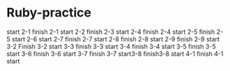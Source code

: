 # Ruby-practice

start 2-1
finish 2-1
start 2-2
finish 2-3
start 2-4
finish 2-4
start 2-5
finish 2-5
start 2-6
start 2-7
finish 2-7
start 2-8
finish 2-8
start 2-9
finish 2-9
start 3-2
Finish 3-2
start 3-3
finish 3-3
start 3-4
finish 3-4
start 3-5
finish 3-5
start 3-6
finish 3-6
start 3-7
finish 3-7
start3-8
finish3-8
start 4-1
finish 4-1
start 
